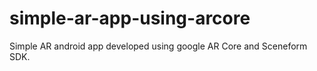 # simple-ar-app-using-arcore
Simple AR android app developed using google AR Core and Sceneform SDK.
